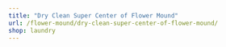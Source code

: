 ```yaml
---
title: "Dry Clean Super Center of Flower Mound"
url: /flower-mound/dry-clean-super-center-of-flower-mound/
shop: laundry
---
```


